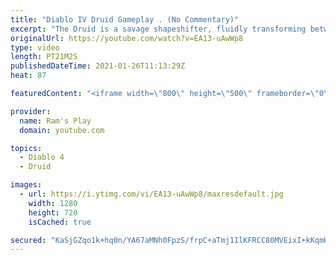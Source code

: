 ```yaml
---
title: "Diablo IV Druid Gameplay . (No Commentary)"
excerpt: "The Druid is a savage shapeshifter, fluidly transforming between the forms of a towering bear or a vicious werewolf to fight alongside the creatures of the wild."
originalUrl: https://youtube.com/watch?v=EA13-uAwWp8
type: video
length: PT21M2S
publishedDateTime: 2021-01-26T11:13:29Z
heat: 87

featuredContent: "<iframe width=\"800\" height=\"500\" frameborder=\"0\" src=\"https://www.youtube.com/embed/EA13-uAwWp8\" allow=\"accelerometer; autoplay; encrypted-media; gyroscope; picture-in-picture\" allowfullscreen></iframe>"

provider:
  name: Ram's Play
  domain: youtube.com

topics:
  - Diablo 4
  - Druid

images:
  - url: https://i.ytimg.com/vi/EA13-uAwWp8/maxresdefault.jpg
    width: 1280
    height: 720
    isCached: true

secured: "KaSjGZqo1k+hq0n/YA67aMNh0FpzS/frpC+aTmj1IlKFRCC80MVEixI+kKqmHBy+CDe4Rgd3yW3UgQzUGO6GZQ5KHfpYGxvxpJ4IyhMwMK+tCkOHGr6FTjc9hu+p3KVyM8PapbgQgW+So4MyJLmM9nYmTkeb230Iv7Bmgkd+s7iMAQiqloQJHl+9+n1k8VcoY+U33i4Kp/eEOalq+auJI1zx/0+26oVWrObxZ+x1Rf4dC1rNTQNfBzooQSzooMtUjGi0j0vmpE/YBAcR8hm37KzwP95Y3HcOv45lwrKulJS+5EbAQ5Wj4/qjSSWesi8wU0YXkFcwj8zyVgy8JleXMhZOcPC0CMl8aw3F8YU262u4pE9flZe8d8+qNnuPENUcSmuteayw+5lVbwj6yz3nZuT7zRRdZuyYf1n6Rtz0ryy3Z/AJGV+e5PUbNB12/kCc;P3bCF8AYEMtSqMSWxsRWDg=="
---
```


